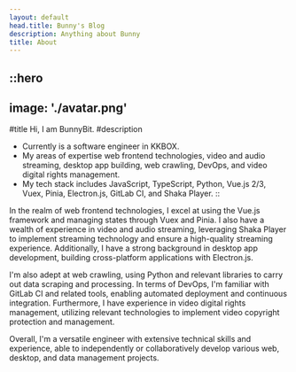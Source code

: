 ```yaml
---
layout: default
head.title: Bunny's Blog
description: Anything about Bunny
title: About
---
```


::hero
---
image: './avatar.png'
---

#title
Hi, I am BunnyBit.
#description

- Currently is a software engineer in KKBOX.
- My areas of expertise web frontend technologies, video and audio streaming, desktop app building, web crawling, DevOps, and video digital rights management.
- My tech stack includes JavaScript, TypeScript, Python, Vue.js 2/3, Vuex, Pinia, Electron.js, GitLab CI, and Shaka Player.
::

In the realm of web frontend technologies, I excel at using the Vue.js framework and managing states through Vuex and Pinia. I also have a wealth of experience in video and audio streaming, leveraging Shaka Player to implement streaming technology and ensure a high-quality streaming experience. Additionally, I have a strong background in desktop app development, building cross-platform applications with Electron.js.

I'm also adept at web crawling, using Python and relevant libraries to carry out data scraping and processing. In terms of DevOps, I'm familiar with GitLab CI and related tools, enabling automated deployment and continuous integration. Furthermore, I have experience in video digital rights management, utilizing relevant technologies to implement video copyright protection and management.

Overall, I'm a versatile engineer with extensive technical skills and experience, able to independently or collaboratively develop various web, desktop, and data management projects.
